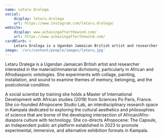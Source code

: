 ```yaml
---
name: Letaru Dralega
social:
    display: letaru.dralega
    url: https://www.instagram.com/letaru.dralega/
website:
    display: www.achasingafterthewind.com/
    url: https://www.achasingafterthewind.com/
cardBlurb: >
    Letaru Dralega is a Ugandan Jamaican British artist and researcher interested in the material/immaterial dichotomy, particularly in African and Afrodiasporic ontologies. She experiments with collage, painting, installation, and sound to examine themes of memory, belonging, and the postcolonial condition.
image: '/src/content/people/images/letaru.jpg'
---
```


Letaru Dralega is a Ugandan Jamaican British artist and researcher interested
in the material/immaterial dichotomy, particularly in African and
Afrodiasporic ontologies. She experiments with collage, painting,
installation, and sound to examine themes of memory, belonging, and the
postcolonial condition.

A social scientist by training she holds a Master of International
Development with African studies (2019) from Sciences Po Paris, France.
She co-founded Afropocene Studio Lab, an interdisciplinary research
space in Kampala dedicated to exploring the cultural aesthetics and
philosophies of science that are borne of the developing intersection of
African/Afro-diaspora culture with technology. She co-directs Afropocene:
The Capsule, an Independent public art platform established in 2023 to
promote experimental, immersive, and alternative exhibition formats in
Kampala.

